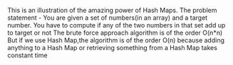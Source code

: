 This is an illustration of the amazing power of Hash Maps.
The problem statement - You are given a set of numbers(in an array) and a target number. 
You have to compute if any of the two numbers in that set add up to target or not
The brute force approach algorithm is of the order O(n*n)
But if we use Hash Map,the algorithm is of the order O(n) because adding anything to a Hash Map or retrieving  something 
from a Hash Map takes constant time